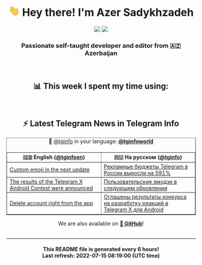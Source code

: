 <div align="center">
	<div>
		<h1>
      <img src="./assets/hi.gif" width="30px"> Hey there! I'm Azer Sadykhzadeh
    </h1>
    <img height="18" src="https://komarev.com/ghpvc/?username=sadykhzadeh&label=Views&color=2081c1&style=flat-square" />
		<a href="https://wakatime.com/@Azer"> <img height="18" src="https://wakatime.com/badge/user/f80ae27a-c328-426f-a381-bc84136e2dd6.svg" /> </a>
    <h3>
      Passionate self-taught developer and editor from 🇦🇿 Azerbaijan
    </h3>
  </div>
  <br>

<h2>📊 This week I spent my time using:</h2>

<!--START_SECTION:waka-->
<!--END_SECTION:waka-->

<br>

<h2>⚡️ Latest Telegram News in Telegram Info</h2>
  <table border>
		<tr>
			<th width="50%">🇬🇧 English (<a href="https://t.me/tginfoen">@tginfoen</a>)</th>
			<th>🇷🇺 На русском (<a href="https://t.me/tginfo">@tginfo</a>)</th>
		</tr>
		<caption>🚩 <a href="https://t.me/tginfo">@tginfo</a> in your language: <a href="https://t.me/tginfoworld"><b>@tginfoworld</b></a><caption/>
  <tr><td><a href="https://t.me/tginfoen/1449">Custom emoji in the next update</a></td>
    <td><a href="https://t.me/tginfo/3378">Рекламные бюджеты Telegram в России выросли на 591%</a></td></tr><tr><td><a href="https://t.me/tginfoen/1448">The results of the Telegram X Android Contest were announced </a></td>
    <td><a href="https://t.me/tginfo/3377">Пользовательские эмодзи в следующем обновлении</a></td></tr><tr><td><a href="https://t.me/tginfoen/1447">Delete account right from the app</a></td>
    <td><a href="https://t.me/tginfo/3376">Оглашены результаты конкурса на разработку реакций в Telegram X для Android </a></td></tr>
</table>
We are also available on <a href="https://github.com/tginfo"><b>🐙 GitHub</b></a>!
</div>

<br>
<hr>
<h4 align="center">This README file is generated <b>every 6 hours</b>!</br>Last refresh: <b>2022-07-15 08:19:00 (UTC time)</b></h4>
